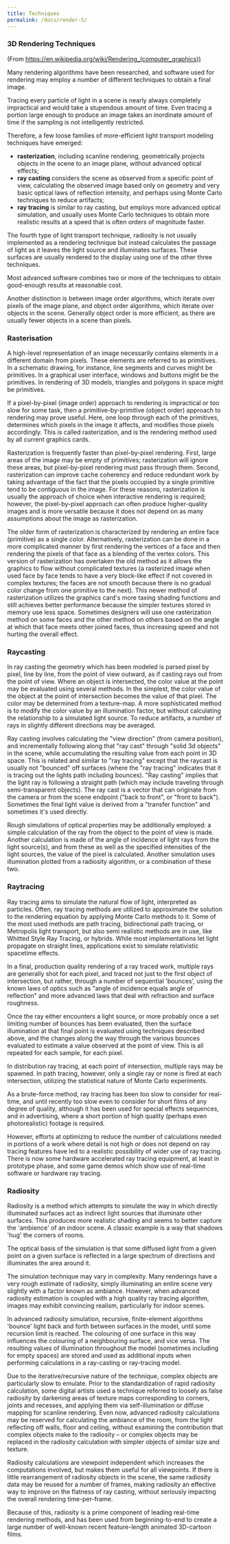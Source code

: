 ```yaml
---
title: Techniques
permalink: /docs/render-5/
---
```


### 3D Rendering Techniques

(From https://en.wikipedia.org/wiki/Rendering_(computer_graphics))

Many rendering algorithms have been researched, and software used for rendering may employ a number of different techniques to obtain a final image.  

Tracing every particle of light in a scene is nearly always completely impractical and would take a stupendous amount of time. Even tracing a portion large enough to produce an image takes an inordinate amount of time if the sampling is not intelligently restricted.  

Therefore, a few loose families of more-efficient light transport modeling techniques have emerged:  

* **rasterization**, including scanline rendering, geometrically projects objects in the scene to an image plane, without advanced optical effects;
* **ray casting** considers the scene as observed from a specific point of view, calculating the observed image based only on geometry and very basic optical laws of reflection intensity, and perhaps using Monte Carlo techniques to reduce artifacts;
* **ray tracing** is similar to ray casting, but employs more advanced optical simulation, and usually uses Monte Carlo techniques to obtain more realistic results at a speed that is often orders of magnitude faster.
  
The fourth type of light transport technique, radiosity is not usually implemented as a rendering technique but instead calculates the passage of light as it leaves the light source and illuminates surfaces. These surfaces are usually rendered to the display using one of the other three techniques.  

Most advanced software combines two or more of the techniques to obtain good-enough results at reasonable cost.  

Another distinction is between image order algorithms, which iterate over pixels of the image plane, and object order algorithms, which iterate over objects in the scene. Generally object order is more efficient, as there are usually fewer objects in a scene than pixels.  

### Rasterisation

A high-level representation of an image necessarily contains elements in a different domain from pixels. These elements are referred to as primitives. In a schematic drawing, for instance, line segments and curves might be primitives. In a graphical user interface, windows and buttons might be the primitives. In rendering of 3D models, triangles and polygons in space might be primitives.  

If a pixel-by-pixel (image order) approach to rendering is impractical or too slow for some task, then a primitive-by-primitive (object order) approach to rendering may prove useful. Here, one loop through each of the primitives, determines which pixels in the image it affects, and modifies those pixels accordingly. This is called rasterization, and is the rendering method used by all current graphics cards.  

Rasterization is frequently faster than pixel-by-pixel rendering. First, large areas of the image may be empty of primitives; rasterization will ignore these areas, but pixel-by-pixel rendering must pass through them. Second, rasterization can improve cache coherency and reduce redundant work by taking advantage of the fact that the pixels occupied by a single primitive tend to be contiguous in the image. For these reasons, rasterization is usually the approach of choice when interactive rendering is required; however, the pixel-by-pixel approach can often produce higher-quality images and is more versatile because it does not depend on as many assumptions about the image as rasterization.  

The older form of rasterization is characterized by rendering an entire face (primitive) as a single color. Alternatively, rasterization can be done in a more complicated manner by first rendering the vertices of a face and then rendering the pixels of that face as a blending of the vertex colors. This version of rasterization has overtaken the old method as it allows the graphics to flow without complicated textures (a rasterized image when used face by face tends to have a very block-like effect if not covered in complex textures; the faces are not smooth because there is no gradual color change from one primitive to the next). This newer method of rasterization utilizes the graphics card's more taxing shading functions and still achieves better performance because the simpler textures stored in memory use less space. Sometimes designers will use one rasterization method on some faces and the other method on others based on the angle at which that face meets other joined faces, thus increasing speed and not hurting the overall effect.  

### Raycasting

In ray casting the geometry which has been modeled is parsed pixel by pixel, line by line, from the point of view outward, as if casting rays out from the point of view. Where an object is intersected, the color value at the point may be evaluated using several methods. In the simplest, the color value of the object at the point of intersection becomes the value of that pixel. The color may be determined from a texture-map. A more sophisticated method is to modify the color value by an illumination factor, but without calculating the relationship to a simulated light source. To reduce artifacts, a number of rays in slightly different directions may be averaged.  

Ray casting involves calculating the "view direction" (from camera position), and incrementally following along that "ray cast" through "solid 3d objects" in the scene, while accumulating the resulting value from each point in 3D space. This is related and similar to "ray tracing" except that the raycast is usually not "bounced" off surfaces (where the "ray tracing" indicates that it is tracing out the lights path including bounces). "Ray casting" implies that the light ray is following a straight path (which may include traveling through semi-transparent objects). The ray cast is a vector that can originate from the camera or from the scene endpoint ("back to front", or "front to back"). Sometimes the final light value is derived from a "transfer function" and sometimes it's used directly.  

Rough simulations of optical properties may be additionally employed: a simple calculation of the ray from the object to the point of view is made. Another calculation is made of the angle of incidence of light rays from the light source(s), and from these as well as the specified intensities of the light sources, the value of the pixel is calculated. Another simulation uses illumination plotted from a radiosity algorithm, or a combination of these two.  

### Raytracing

Ray tracing aims to simulate the natural flow of light, interpreted as particles. Often, ray tracing methods are utilized to approximate the solution to the rendering equation by applying Monte Carlo methods to it. Some of the most used methods are path tracing, bidirectional path tracing, or Metropolis light transport, but also semi realistic methods are in use, like Whitted Style Ray Tracing, or hybrids. While most implementations let light propagate on straight lines, applications exist to simulate relativistic spacetime effects.  

In a final, production quality rendering of a ray traced work, multiple rays are generally shot for each pixel, and traced not just to the first object of intersection, but rather, through a number of sequential 'bounces', using the known laws of optics such as "angle of incidence equals angle of reflection" and more advanced laws that deal with refraction and surface roughness.  

Once the ray either encounters a light source, or more probably once a set limiting number of bounces has been evaluated, then the surface illumination at that final point is evaluated using techniques described above, and the changes along the way through the various bounces evaluated to estimate a value observed at the point of view. This is all repeated for each sample, for each pixel.  

In distribution ray tracing, at each point of intersection, multiple rays may be spawned. In path tracing, however, only a single ray or none is fired at each intersection, utilizing the statistical nature of Monte Carlo experiments.  

As a brute-force method, ray tracing has been too slow to consider for real-time, and until recently too slow even to consider for short films of any degree of quality, although it has been used for special effects sequences, and in advertising, where a short portion of high quality (perhaps even photorealistic) footage is required.  

However, efforts at optimizing to reduce the number of calculations needed in portions of a work where detail is not high or does not depend on ray tracing features have led to a realistic possibility of wider use of ray tracing. There is now some hardware accelerated ray tracing equipment, at least in prototype phase, and some game demos which show use of real-time software or hardware ray tracing.  

### Radiosity

Radiosity is a method which attempts to simulate the way in which directly illuminated surfaces act as indirect light sources that illuminate other surfaces. This produces more realistic shading and seems to better capture the 'ambience' of an indoor scene. A classic example is a way that shadows 'hug' the corners of rooms.  

The optical basis of the simulation is that some diffused light from a given point on a given surface is reflected in a large spectrum of directions and illuminates the area around it.  

The simulation technique may vary in complexity. Many renderings have a very rough estimate of radiosity, simply illuminating an entire scene very slightly with a factor known as ambiance. However, when advanced radiosity estimation is coupled with a high quality ray tracing algorithm, images may exhibit convincing realism, particularly for indoor scenes.  

In advanced radiosity simulation, recursive, finite-element algorithms 'bounce' light back and forth between surfaces in the model, until some recursion limit is reached. The colouring of one surface in this way influences the colouring of a neighbouring surface, and vice versa. The resulting values of illumination throughout the model (sometimes including for empty spaces) are stored and used as additional inputs when performing calculations in a ray-casting or ray-tracing model.  

Due to the iterative/recursive nature of the technique, complex objects are particularly slow to emulate. Prior to the standardization of rapid radiosity calculation, some digital artists used a technique referred to loosely as false radiosity by darkening areas of texture maps corresponding to corners, joints and recesses, and applying them via self-illumination or diffuse mapping for scanline rendering. Even now, advanced radiosity calculations may be reserved for calculating the ambiance of the room, from the light reflecting off walls, floor and ceiling, without examining the contribution that complex objects make to the radiosity – or complex objects may be replaced in the radiosity calculation with simpler objects of similar size and texture.  

Radiosity calculations are viewpoint independent which increases the computations involved, but makes them useful for all viewpoints. If there is little rearrangement of radiosity objects in the scene, the same radiosity data may be reused for a number of frames, making radiosity an effective way to improve on the flatness of ray casting, without seriously impacting the overall rendering time-per-frame.  

Because of this, radiosity is a prime component of leading real-time rendering methods, and has been used from beginning-to-end to create a large number of well-known recent feature-length animated 3D-cartoon films.  

